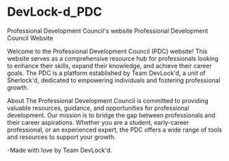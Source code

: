 # DevLock-d_PDC
Professional Development Council's website 
Professional Development Council Website 
                              
Welcome to the Professional Development Council (PDC) website! This website serves as a comprehensive resource hub for professionals looking to enhance their skills, expand their knowledge, and achieve their career goals. The PDC is a platform established by Team DevLock'd, a unit of Sherlock'd, dedicated to empowering individuals and fostering professional growth.

About
The Professional Development Council is committed to providing valuable resources, guidance, and opportunities for professional development. Our mission is to bridge the gap between professionals and their career aspirations. Whether you are a student, early-career professional, or an experienced expert, the PDC offers a wide range of tools and resources to support your growth.

-Made with love by Team DevLock'd.
